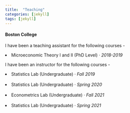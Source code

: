 ```yaml
---
title:  "Teaching"
categories: [jekyll]
tags: [jekyll]
---
```

<h4 id="boston college"><strong>Boston College</strong></h4>
<p>I have been a teaching assistant for the following courses -
 <li> Microeconomic Theory I and II (PhD Level)  &middot; <em>2018-2019</em>   
  <!---
<br />(<a href="" target="_blank">Course evaluations</a>)</p>
-->
  
<br>
  
<p> I have been an instructor for the following courses -
  <!---
<br />(<a href="" target="_blank">Course evaluations</a>)</p>
-->
 <li>Statistics Lab (Undergraduate) &middot; <em>Fall 2019</em></li>
 <br>
<li>Statistics Lab (Undergraduate) &middot; <em>Spring 2020</em> </li>
 <br>
<li>Econometrics Lab (Undergraduate) &middot; <em>Fall 2021</em> </li>
 <br>
 <li>Statistics Lab (Undergraduate) &middot; <em>Spring 2021</em> </li>
 
<ul>

